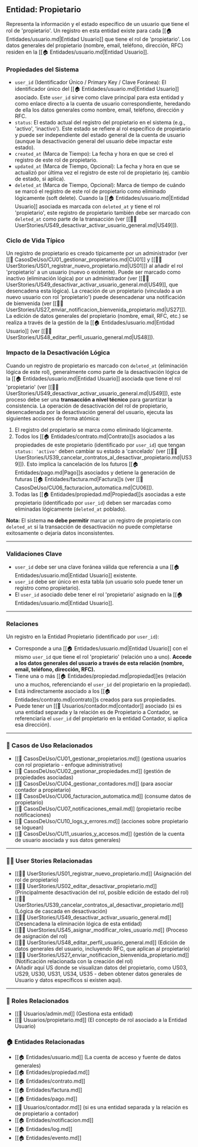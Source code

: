 ## Entidad: Propietario

Representa la información y el estado específico de un usuario que tiene el rol de 'propietario'. Un registro en esta entidad existe para cada [[🏠 Entidades/usuario.md|Entidad Usuario]] que tiene el rol de 'propietario'. Los datos generales del propietario (nombre, email, teléfono, dirección, RFC) residen en la [[🏠 Entidades/usuario.md|Entidad Usuario]].

### Propiedades del Sistema

- `user_id` (Identificador Único / Primary Key / Clave Foránea): El identificador único del [[🏠 Entidades/usuario.md|Entidad Usuario]] asociado. Este `user_id` sirve como clave principal para esta entidad y como enlace directo a la cuenta de usuario correspondiente, heredando de ella los datos generales como nombre, email, teléfono, dirección y RFC.
- `status`: El estado actual del registro del propietario en el sistema (e.g., 'activo', 'inactivo'). Este estado se refiere al rol específico de propietario y puede ser independiente del estado general de la cuenta de usuario (aunque la desactivación general del usuario debe impactar este estado).
- `created_at` (Marca de Tiempo): La fecha y hora en que se creó el registro de este rol de propietario.
- `updated_at` (Marca de Tiempo, Opcional): La fecha y hora en que se actualizó por última vez el registro de este rol de propietario (ej. cambio de estado, si aplica).
- `deleted_at` (Marca de Tiempo, Opcional): Marca de tiempo de cuándo se marcó el registro de este rol de propietario como eliminado lógicamente (soft delete). Cuando la [[🏠 Entidades/usuario.md|Entidad Usuario]] asociada es marcada con `deleted_at` y tiene el rol 'propietario', este registro de propietario también debe ser marcado con `deleted_at` como parte de la transacción (ver [[🧑‍💻 UserStories/US49_desactivar_activar_usuario_general.md|US49]]).

### Ciclo de Vida Típico

Un registro de propietario es creado típicamente por un administrador (ver [[📄 CasosDeUso/CU01_gestionar_propietarios.md|CU01]] y [[🧑‍💻 UserStories/US01_registrar_nuevo_propietario.md|US01]]) al añadir el rol 'propietario' a un usuario (nuevo o existente). Puede ser marcado como inactivo (eliminación lógica) por un administrador (ver [[🧑‍💻 UserStories/US49_desactivar_activar_usuario_general.md|US49]], que desencadena esta lógica). La creación de un propietario (vinculado a un nuevo usuario con rol 'propietario') puede desencadenar una notificación de bienvenida (ver [[🧑‍💻 UserStories/US27_enviar_notificacion_bienvenida_propietario.md|US27]]). La edición de datos generales del propietario (nombre, email, RFC, etc.) se realiza a través de la gestión de la [[🏠 Entidades/usuario.md|Entidad Usuario]] (ver [[🧑‍💻 UserStories/US48_editar_perfil_usuario_general.md|US48]]).

### Impacto de la Desactivación Lógica

Cuando un registro de propietario es marcado con `deleted_at` (eliminación lógica de este rol), generalmente como parte de la desactivación lógica de la [[🏠 Entidades/usuario.md|Entidad Usuario]] asociada que tiene el rol 'propietario' (ver [[🧑‍💻 UserStories/US49_desactivar_activar_usuario_general.md|US49]]), este proceso debe ser una **transacción a nivel técnico** para garantizar la consistencia. La operación de desactivación del rol de propietario, desencadenada por la desactivación general del usuario, ejecuta las siguientes acciones de forma atómica:

1.  El registro del propietario se marca como eliminado lógicamente.
2.  Todos los [[🏠 Entidades/contrato.md|Contrato]]s asociados a las propiedades de este propietario (identificado por `user_id`) que tengan `status: 'activo'` deben cambiar su estado a 'cancelado' (ver [[🧑‍💻 UserStories/US39_cancelar_contratos_al_desactivar_propietario.md|US39]]). Esto implica la cancelación de los futuros [[🏠 Entidades/pago.md|Pago]]s asociados y detiene la generación de futuras [[🏠 Entidades/factura.md|Factura]]s (ver [[📄 CasosDeUso/CU06_facturacion_automatica.md|CU06]]).
3.  Todas las [[🏠 Entidades/propiedad.md|Propiedad]]s asociadas a este propietario (identificado por `user_id`) deben ser marcadas como eliminadas lógicamente (`deleted_at` poblado).

**Nota:** El sistema **no debe permitir** marcar un registro de propietario con `deleted_at` si la transacción de desactivación no puede completarse exitosamente o dejaría datos inconsistentes.

---

### Validaciones Clave

- `user_id` debe ser una clave foránea válida que referencia a una [[🏠 Entidades/usuario.md|Entidad Usuario]] existente.
- `user_id` debe ser único en esta tabla (un usuario solo puede tener un registro como propietario).
- El `user_id` asociado debe tener el rol 'propietario' asignado en la [[🏠 Entidades/usuario.md|Entidad Usuario]].

---

### Relaciones

Un registro en la Entidad Propietario (identificado por `user_id`):

- Corresponde a una [[🏠 Entidades/usuario.md|Entidad Usuario]] con el mismo `user_id` que tiene el rol 'propietario' (relación uno a uno). **Accede a los datos generales del usuario a través de esta relación (nombre, email, teléfono, dirección, RFC).**
- Tiene una o más [[🏠 Entidades/propiedad.md|propiedad]]es (relación uno a muchos, referenciando el `user_id` del propietario en la propiedad).
- Está indirectamente asociado a los [[🏠 Entidades/contrato.md|contrato]]s creados para sus propiedades.
- Puede tener un [[👥 Usuarios/contador.md|contador]] asociado (si es una entidad separada y la relación es de Propietario a Contador, se referenciaría el `user_id` del propietario en la entidad Contador, si aplica esa dirección).

---

### 🔁 Casos de Uso Relacionados

- [[📄 CasosDeUso/CU01_gestionar_propietarios.md]] (gestiona usuarios con rol propietario - enfoque administrativo)
- [[📄 CasosDeUso/CU02_gestionar_propiedades.md]] (gestión de propiedades asociadas)
- [[📄 CasosDeUso/CU04_gestionar_contadores.md]] (para asociar contador a propietario)
- [[📄 CasosDeUso/CU06_facturacion_automatica.md]] (consume datos de propietario)
- [[📄 CasosDeUso/CU07_notificaciones_email.md]] (propietario recibe notificaciones)
- [[📄 CasosDeUso/CU10_logs_y_errores.md]] (acciones sobre propietario se loguean)
- [[📄 CasosDeUso/CU11_usuarios_y_accesos.md]] (gestión de la cuenta de usuario asociada y sus datos generales)

---

### 🧑‍💻 User Stories Relacionadas

- [[🧑‍💻 UserStories/US01_registrar_nuevo_propietario.md]] (Asignación del rol de propietario)
- [[🧑‍💻 UserStories/US02_editar_desactivar_propietario.md]] (Principalmente desactivación del rol, posible edición de estado del rol)
- [[🧑‍💻 UserStories/US39_cancelar_contratos_al_desactivar_propietario.md]] (Lógica de cascada en desactivación)
- [[🧑‍💻 UserStories/US49_desactivar_activar_usuario_general.md]] (Desencadena la eliminación lógica de esta entidad)
- [[🧑‍💻 UserStories/US45_asignar_modificar_roles_usuario.md]] (Proceso de asignación del rol)
- [[🧑‍💻 UserStories/US48_editar_perfil_usuario_general.md]] (Edición de datos generales del usuario, incluyendo RFC, que aplican al propietario)
- [[🧑‍💻 UserStories/US27_enviar_notificacion_bienvenida_propietario.md]] (Notificación relacionada con la creación del rol)
- (Añadir aquí US donde se visualizan datos del propietario, como US03, US29, US30, US31, US34, US35 - deben obtener datos generales de Usuario y datos específicos si existen aquí).

---

### 👥 Roles Relacionados

- [[👥 Usuarios/admin.md]] (Gestiona esta entidad)
- [[👥 Usuarios/propietario.md]] (El concepto de rol asociado a la Entidad Usuario)

### 🏠 Entidades Relacionadas

- [[🏠 Entidades/usuario.md]] (La cuenta de acceso y fuente de datos generales)
- [[🏠 Entidades/propiedad.md]]
- [[🏠 Entidades/contrato.md]]
- [[🏠 Entidades/factura.md]]
- [[🏠 Entidades/pago.md]]
- [[👥 Usuarios/contador.md]] (si es una entidad separada y la relación es de propietario a contador)
- [[🏠 Entidades/notificacion.md]]
- [[🏠 Entidades/log.md]]
- [[🏠 Entidades/evento.md]]
